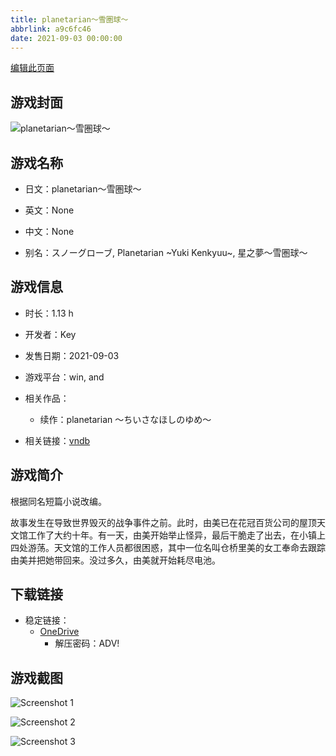 ```yaml
---
title: planetarian～雪圏球～
abbrlink: a9c6fc46
date: 2021-09-03 00:00:00
---
```

[编辑此页面](https://github.com/ACG-3/ADV3-source/blob/main/source/_posts/games/planetarian%EF%BD%9E%E9%9B%AA%E5%9C%8F%E7%90%83%EF%BD%9E.md)

## 游戏封面

![planetarian～雪圏球～](None)


## 游戏名称

- 日文：planetarian～雪圏球～
- 英文：None
- 中文：None

- 别名：スノーグローブ, Planetarian ~Yuki Kenkyuu~, 星之夢～雪圏球～


## 游戏信息

- 时长：1.13 h
- 开发者：Key
- 发售日期：2021-09-03
- 游戏平台：win, and
- 相关作品：
   - 续作：planetarian ～ちいさなほしのゆめ～

- 相关链接：[vndb](https://vndb.org/v27747)


## 游戏简介

根据同名短篇小说改编。

故事发生在导致世界毁灭的战争事件之前。此时，由美已在花冠百货公司的屋顶天文馆工作了大约十年。有一天，由美开始举止怪异，最后干脆走了出去，在小镇上四处游荡。天文馆的工作人员都很困惑，其中一位名叫仓桥里美的女工奉命去跟踪由美并把她带回来。没过多久，由美就开始耗尽电池。




## 下载链接

- 稳定链接：
    - [OneDrive](https://pan.timero.xyz/onedrive/adv_lib_001/planetarian%EF%BD%9E%E9%9B%AA%E5%9C%8F%E7%90%83%EF%BD%9E)
        - 解压密码：ADV!



## 游戏截图


![Screenshot 1](https://pan.timero.xyz/d/onedrive/img_lib_001/planetarian%EF%BD%9E%E9%9B%AA%E5%9C%8F%E7%90%83%EF%BD%9E_Screenshot_1.avif)

![Screenshot 2](None)

![Screenshot 3](https://pan.timero.xyz/d/onedrive/img_lib_001/planetarian%EF%BD%9E%E9%9B%AA%E5%9C%8F%E7%90%83%EF%BD%9E_Screenshot_3.avif)

